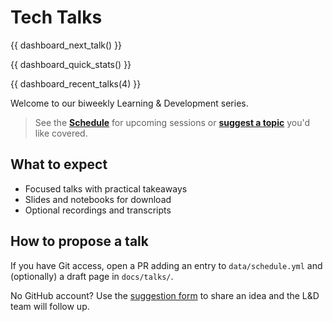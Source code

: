 ﻿# Tech Talks

{{ dashboard_next_talk() }}

{{ dashboard_quick_stats() }}

{{ dashboard_recent_talks(4) }}

Welcome to our biweekly Learning & Development series.

> See the **[Schedule](schedule.md)** for upcoming sessions or **[suggest a topic](suggest.md)** you'd like covered.

## What to expect
- Focused talks with practical takeaways
- Slides and notebooks for download
- Optional recordings and transcripts

## How to propose a talk
If you have Git access, open a PR adding an entry to `data/schedule.yml` and (optionally) a draft page in `docs/talks/`.

No GitHub account? Use the [suggestion form](suggest.md) to share an idea and the L&D team will follow up.
